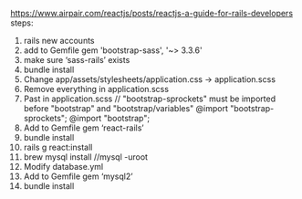 https://www.airpair.com/reactjs/posts/reactjs-a-guide-for-rails-developers
steps:

1. rails new accounts
2. add to Gemfile
	gem 'bootstrap-sass', '~> 3.3.6'
3. make sure ‘sass-rails’ exists
4. bundle install
5. Change app/assets/stylesheets/application.css -> application.scss
6. Remove everything in application.scss
7. Past in application.scss
	// "bootstrap-sprockets" must be imported before "bootstrap" and "bootstrap/variables"
	@import "bootstrap-sprockets";
	@import "bootstrap";
8. Add to Gemfile
	gem ‘react-rails’
9. bundle install
10. rails g react:install
11. brew mysql install //mysql -uroot
12. Modify database.yml
13. Add to Gemfile
	gem ‘mysql2’
14. bundle install

